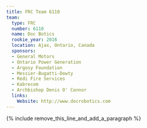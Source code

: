 ```yaml
---
title: FRC Team 6110
team:
  type: FRC
  number: 6110
  name: Doc Botics
  rookie_year: 2016
  location: Ajax, Ontario, Canada
  sponsors:
  - General Motors
  - Ontario Power Generation
  - Argosy Foundation
  - Messier-Bugatti-Dowty
  - Redi Fire Services
  - Kabrecom
  - Archbishop Denis O' Connor
  links:
    Website: http://www.docrobotics.com
---
```


{% include remove_this_line_and_add_a_paragraph %}